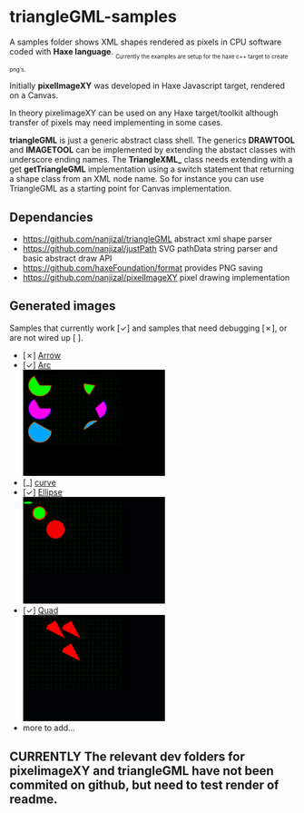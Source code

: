 # triangleGML-samples
A samples folder shows XML shapes rendered as pixels in CPU software coded with **Haxe language**.
<sub><sub>
Currently the examples are setup for the haxe c++ target to create png's.  
  
Initially **pixelImageXY** was developed in Haxe Javascript target, rendered on a Canvas.  
  
In theory pixelimageXY can be used on any Haxe target/toolkit although transfer of pixels may need implementing in some cases.  
  
**triangleGML** is just a generic abstract class shell. The generics **DRAWTOOL** and **IMAGETOOL** can be implemented by extending the abstact classes with underscore ending names. The **TriangleXML_** class needs extending with a get **getTriangleGML** implementation using a switch statement that returning a shape class from an XML node name. So for instance you can use TriangleGML as a starting point for Canvas implementation.
</sub></sub>  
## Dependancies
- https://github.com/nanjizal/triangleGML abstract xml shape parser
- https://github.com/nanjizal/justPath SVG pathData string parser and basic abstract draw API 
- https://github.com/haxeFoundation/format provides PNG saving
- https://github.com/nanjizal/pixelImageXY pixel drawing implementation
  
## Generated images
Samples that currently work [&check;] and samples that need debugging [&cross;], or are not wired up [ ].
- [&cross;] [Arrow](generatedImages/arc.png)
- [&check;] [Arc](generatedImages/arc.png)  
    <img src="generatedImages/arc.png" width="250"/>
- [_] [curve](generatedImages/curve.png)  
- [&check;] [Ellipse](generatedImages/ellipse.png)  
    <img src="generatedImages/ellipse.png" width="250"/>
- [&check;] [Quad](generatedImages/quad.png)  
    <img src="generatedImages/quad.png" width="250"/>
- more to add...

## **CURRENTLY The relevant dev folders for pixelimageXY and triangleGML have not been commited on github, but need to test render of readme.**